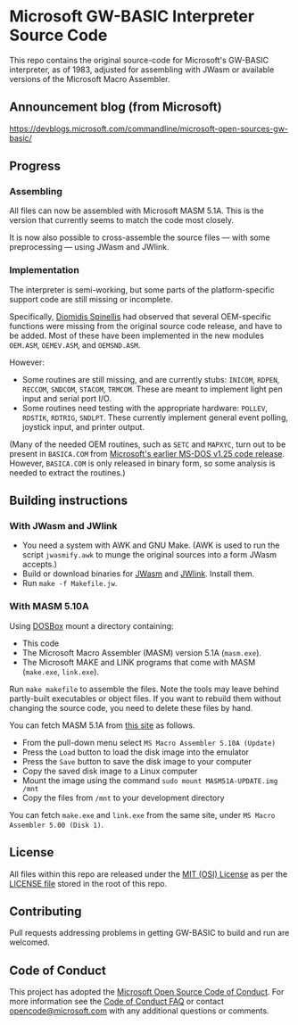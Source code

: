 # Microsoft GW-BASIC Interpreter Source Code

This repo contains the original source-code for Microsoft's GW-BASIC interpreter, as of 1983,
adjusted for assembling with JWasm or available versions of the Microsoft Macro Assembler.

## Announcement blog (from Microsoft)
https://devblogs.microsoft.com/commandline/microsoft-open-sources-gw-basic/

## Progress

### Assembling

All files can now be assembled with Microsoft MASM 5.1A.
This is the version that currently seems to match the code most closely.

It is now also possible to cross-assemble the source files ― with some
preprocessing ― using JWasm and JWlink.

### Implementation

The interpreter is semi-working, but some parts of the platform-specific
support code are still missing or incomplete.

Specifically, [Diomidis Spinellis](https://github.com/dspinellis/GW-BASIC)
had observed that several OEM-specific functions were missing from the
original source code release, and have to be added.
Most of these have been implemented in the new modules `OEM.ASM`,
`OEMEV.ASM`, and `OEMSND.ASM`.

However:
  * Some routines are still missing, and are currently stubs: `INICOM`, `RDPEN`, `RECCOM`, `SNDCOM`, `STACOM`, `TRMCOM`.  These are meant to implement light pen input and serial port I/O.
  * Some routines need testing with the appropriate hardware: `POLLEV`, `RDSTIK`, `RDTRIG`, `SNDLPT`.  These currently implement general event polling, joystick input, and printer output.

(Many of the needed OEM routines, such as `SETC` and `MAPXYC`, turn out to be
present in `BASICA.COM` from [Microsoft's earlier MS-DOS v1.25 code
release](https://github.com/microsoft/MS-DOS).  However, `BASICA.COM` is
only released in binary form, so some analysis is needed to extract the
routines.)

## Building instructions

### With JWasm and JWlink

* You need a system with AWK and GNU Make.  (AWK is used to run the script `jwasmify.awk` to munge the original sources into a form JWasm accepts.)
* Build or download binaries for [JWasm](https://github.com/Baron-von-Riedesel/JWasm) and [JWlink](https://github.com/JWasm/JWlink).  Install them.
* Run `make -f Makefile.jw`.

### With MASM 5.10A

Using  [DOSBox](https://www.dosbox.com/) mount a directory containing:
* This code
* The Microsoft Macro Assembler (MASM) version 5.1A (`masm.exe`).
* The Microsoft MAKE and LINK programs that come with MASM (`make.exe`, `link.exe`).

Run `make makefile` to assemble the files.
Note the tools may leave behind partly-built executables or object files.
If you want to rebuild them without changing the source code, you need
to delete these files by hand.

You can fetch MASM 5.1A from
[this site](https://www.pcjs.org/software/pcx86/lang/microsoft/masm/5.10x/) as follows.
* From the pull-down menu select `MS Macro Assembler 5.10A (Update)`
* Press the `Load` button to load the disk image into the emulator
* Press the `Save` button to save the disk image to your computer
* Copy  the saved disk image to a Linux computer
* Mount the image using the command `sudo mount MASM51A-UPDATE.img /mnt`
* Copy the files from `/mnt` to your development directory

You can fetch `make.exe` and `link.exe` from the same site, under `MS Macro Assembler 5.00 (Disk 1)`.

## License

All files within this repo are released under the [MIT (OSI) License]( https://en.wikipedia.org/wiki/MIT_License) as per the [LICENSE file](https://github.com/Microsoft/GW-BASIC/blob/master/LICENSE) stored in the root of this repo.

## Contributing

Pull requests addressing problems in getting GW-BASIC to build and run
are welcomed.

## Code of Conduct

This project has adopted the [Microsoft Open Source Code of Conduct](https://opensource.microsoft.com/codeofconduct/).  For more information see the [Code of Conduct FAQ](https://opensource.microsoft.com/codeofconduct/faq/) or contact [opencode@microsoft.com](mailto:opencode@microsoft.com) with any additional questions or comments.
